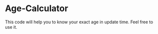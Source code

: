 # Age-Calculator
This code will help you to know your exact age in update time. Feel free to use it.
